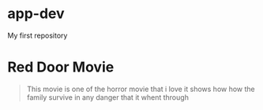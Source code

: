 # app-dev
 My first repository
# Red Door Movie
> This movie is one of the horror movie that i love it shows how how the family survive in any danger that it whent through
